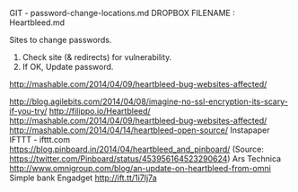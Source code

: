 GIT - password-change-locations.md
DROPBOX FILENAME : Heartbleed.md


Sites to change passwords. 

1) Check site (& redirects) for vulnerability.
2) If OK, Update password.

http://mashable.com/2014/04/09/heartbleed-bug-websites-affected/


http://blog.agilebits.com/2014/04/08/imagine-no-ssl-encryption-its-scary-if-you-try/
http://filippo.io/Heartbleed/
http://mashable.com/2014/04/09/heartbleed-bug-websites-affected/
http://mashable.com/2014/04/14/heartbleed-open-source/
Instapaper 
IFTTT - ifttt.com
https://blog.pinboard.in/2014/04/heartbleed_and_pinboard/ (Source: https://twitter.com/Pinboard/status/453956164523290624)
Ars Technica
http://www.omnigroup.com/blog/an-update-on-heartbleed-from-omni
Simple bank
Engadget
http://ift.tt/1i7Ij7a